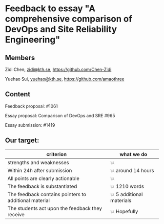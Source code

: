 # Feedback to essay "A comprehensive comparison of DevOps and Site Reliability Engineering" 

## Members
Zidi Chen, zidi@kth.se, https://github.com/Chen-Zidi

Yuehao Sui, yuehao@kth.se, https://github.com/amaothree


## Content

Feedback proposal: #1061 

Essay proposal: Comparison of DevOps and SRE #965

Essay submission: #1419

## Our target:

|                        criterion       | what we do  |
|-------------------------------------------- | ----------------|
|strengths and weaknesses | :boom: |
| Within 24h after submission | :boom: around 14 hours |
|All points are clearly actionable | :boom: |
|The feedback is substantiated | :boom: 1210 words |
|The feedback contains pointers to additional material | :boom: 5 additional materials |
|The students act upon the feedback they receive | :boom: Hopefully|
